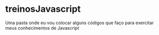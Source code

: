 # treinosJavascript
Uma pasta onde eu vou colocar alguns códigos que faço para exercitar meus conhecimentos de Javascript
